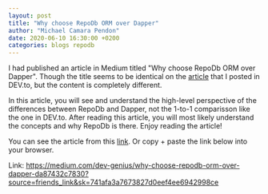 ```yaml
---
layout: post
title: "Why choose RepoDb ORM over Dapper"
author: "Michael Camara Pendon"
date: 2020-06-10 16:30:00 +0200
categories: blogs repodb
---
```


I had published an article in Medium titled "Why choose RepoDb ORM over Dapper". Though the title seems to be identical on the [article](https://dev.to/mikependon/c-what-will-make-you-choose-repodb-over-dapper-orm-3eb8) that I posted in DEV.to, but the content is completely different.

In this article, you will see and understand the high-level perspective of the differences between RepoDb and Dapper, not the 1-to-1 comparisson like the one in DEV.to. After reading this article, you will most likely understand the concepts and why RepoDb is there. Enjoy reading the article!

You can see the article from this [link](https://medium.com/dev-genius/why-choose-repodb-orm-over-dapper-da87432c7830?source=friends_link&sk=741afa3a7673827d0eef4ee6942998ce). Or copy + paste the link below into your browser.

Link: https://medium.com/dev-genius/why-choose-repodb-orm-over-dapper-da87432c7830?source=friends_link&sk=741afa3a7673827d0eef4ee6942998ce

